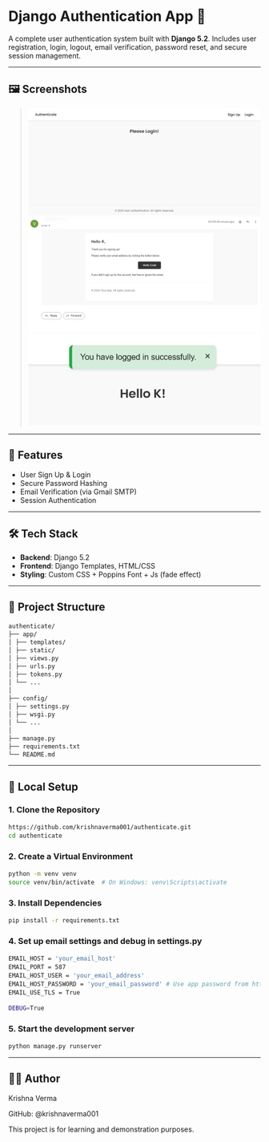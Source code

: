 # Django Authentication App 🔐

A complete user authentication system built with **Django 5.2**. Includes user registration, login, logout, email verification, password reset, and secure session management.  

---
## 🖼️ Screenshots

> ![App Screenshot](app/static/images/1.png)
> ![App Screenshot](app/static/images/4.png)
> ![App Screenshot](app/static/images/5.png)

---
## 🚀 Features

-  User Sign Up & Login
-  Secure Password Hashing
-  Email Verification (via Gmail SMTP)
-  Session Authentication
---

## 🛠️ Tech Stack

- **Backend**: Django 5.2
- **Frontend**: Django Templates, HTML/CSS
- **Styling**: Custom CSS + Poppins Font + Js (fade effect)
---

## 📁 Project Structure
```
authenticate/
├── app/ 
│ ├── templates/
│ ├── static/
│ ├── views.py
│ ├── urls.py
│ ├── tokens.py
│ └── ...
│
├── config/
│ ├── settings.py
│ ├── wsgi.py
│ └── ...
│
├── manage.py
├── requirements.txt
└── README.md
```

---

## 🧪 Local Setup

### 1. Clone the Repository

```bash
https://github.com/krishnaverma001/authenticate.git
cd authenticate
```

### 2. Create a Virtual Environment
```bash
python -m venv venv
source venv/bin/activate  # On Windows: venv\Scripts\activate
```

### 3. Install Dependencies
```bash
pip install -r requirements.txt
```

### 4. Set up email settings and debug in settings.py
```bash
EMAIL_HOST = 'your_email_host'
EMAIL_PORT = 587
EMAIL_HOST_USER = 'your_email_address'
EMAIL_HOST_PASSWORD = 'your_email_password' # Use app password from https://myaccount.google.com/apppasswords, do not use your google password.
EMAIL_USE_TLS = True
```

```bash
DEBUG=True
```
### 5. Start the development server

```bash
python manage.py runserver
```

---
## 🧑‍💻 Author
Krishna Verma

GitHub: @krishnaverma001

This project is for learning and demonstration purposes.